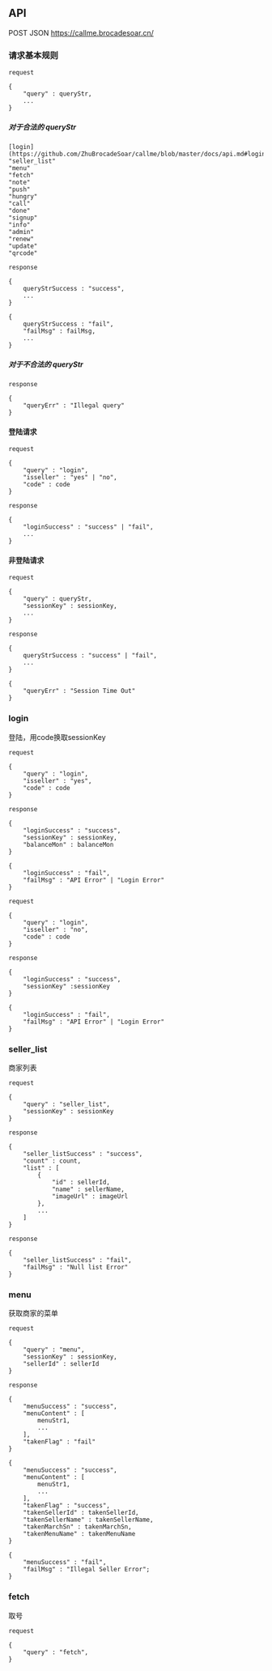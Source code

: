 ## API

POST JSON https://callme.brocadesoar.cn/

### 请求基本规则

    request

    {
        "query" : queryStr,
        ...
    }

##### 对于合法的 queryStr

    [login](https://github.com/ZhuBrocadeSoar/callme/blob/master/docs/api.md#login)
    "seller_list"
    "menu"
    "fetch"
    "note"
    "push"
    "hungry"
    "call"
    "done"
    "signup"
    "info"
    "admin"
    "renew"
    "update"
    "qrcode"

    response

    {
        queryStrSuccess : "success",
        ...
    }

    {
        queryStrSuccess : "fail",
        "failMsg" : failMsg,
        ...
    }

##### 对于不合法的 queryStr

    response

    {
        "queryErr" : "Illegal query"
    }

#### 登陆请求

    request

    {
        "query" : "login",
        "isseller" : "yes" | "no",
        "code" : code
    }

    response

    {
        "loginSuccess" : "success" | "fail",
        ...
    }

#### 非登陆请求

    request

    {
        "query" : queryStr,
        "sessionKey" : sessionKey,
        ...
    }

    response

    {
        queryStrSuccess : "success" | "fail",
        ...
    }

    {
        "queryErr" : "Session Time Out"
    }

### login 

登陆，用code换取sessionKey

    request

    {
        "query" : "login",
        "isseller" : "yes",
        "code" : code
    }

    response

    {
        "loginSuccess" : "success",
        "sessionKey" : sessionKey,
        "balanceMon" : balanceMon
    }

    {
        "loginSuccess" : "fail",
        "failMsg" : "API Error" | "Login Error"
    }

    request

    {
        "query" : "login",
        "isseller" : "no",
        "code" : code
    }

    response

    {
        "loginSuccess" : "success",
        "sessionKey" :sessionKey
    }

    {
        "loginSuccess" : "fail",
        "failMsg" : "API Error" | "Login Error"
    }

### seller_list

商家列表

    request

    {
        "query" : "seller_list",
        "sessionKey" : sessionKey
    }

    response

    {
        "seller_listSuccess" : "success",
        "count" : count,
        "list" : [
            {
                "id" : sellerId,
                "name" : sellerName,
                "imageUrl" : imageUrl
            },
            ...
        ]
    }

    response

    {
        "seller_listSuccess" : "fail",
        "failMsg" : "Null list Error"
    }

### menu

获取商家的菜单

    request

    {
        "query" : "menu",
        "sessionKey" : sessionKey,
        "sellerId" : sellerId
    }

    response

    {
        "menuSuccess" : "success",
        "menuContent" : [
            menuStr1,
            ...
        ],
        "takenFlag" : "fail"
    }

    {
        "menuSuccess" : "success",
        "menuContent" : [
            menuStr1,
            ...
        ],
        "takenFlag" : "success",
        "takenSellerId" : takenSellerId,
        "takenSellerName" : takenSellerName,
        "takenMarchSn" : takenMarchSn,
        "takenMenuName" : takenMenuName
    }

    {
        "menuSuccess" : "fail",
        "failMsg" : "Illegal Seller Error";
    }

### fetch

取号

    request

    {
        "query" : "fetch",
    }

